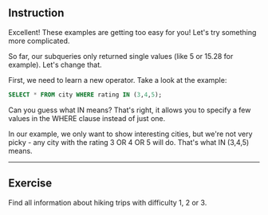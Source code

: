 ## Instruction
Excellent! These examples are getting too easy for you! Let's try something more complicated.

So far, our subqueries only returned single values (like 5 or 15.28 for example). Let's change that.

First, we need to learn a new operator. Take a look at the example:

````sql
SELECT * FROM city WHERE rating IN (3,4,5);
````

Can you guess what IN means? That's right, it allows you to specify a few values in the WHERE clause instead of just one.

In our example, we only want to show interesting cities, but we're not very picky - any city with the rating 3 OR 4 OR 5 will do. That's what IN (3,4,5) means.

---
## Exercise
Find all information about hiking trips with difficulty 1, 2 or 3.